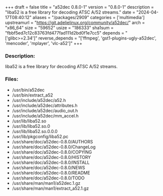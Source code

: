 +++
draft = false
title = "a52dec 0.8.0-1"
version = "0.8.0-1"
description = "liba52 is a free library for decoding ATSC A/52 streams."
date = "2024-04-17T08:40:12"
aliases = "/packages/2909"
categories = ['multimedia']
upstreamurl = "https://git.adelielinux.org/community/a52dec/"
arch = "x86_64"
size = "59652"
usize = "186333"
sha1sum = "fbbf5ed7c12c83763fd477fad111d2bd0f1e7cc5"
depends = "['glibc>=2.34']"
reverse_depends = "['ffmpeg', 'gst1-plugins-ugly-a52dec', 'mencoder', 'mplayer', 'vlc-a52']"
+++
### Description: 
liba52 is a free library for decoding ATSC A/52 streams.

### Files: 
* /usr/bin/a52dec
* /usr/bin/extract_a52
* /usr/include/a52dec/a52.h
* /usr/include/a52dec/attributes.h
* /usr/include/a52dec/audio_out.h
* /usr/include/a52dec/mm_accel.h
* /usr/lib/liba52.so
* /usr/lib/liba52.so.0
* /usr/lib/liba52.so.0.0.0
* /usr/lib/pkgconfig/liba52.pc
* /usr/share/doc/a52dec-0.8.0/AUTHORS
* /usr/share/doc/a52dec-0.8.0/ChangeLog
* /usr/share/doc/a52dec-0.8.0/COPYING
* /usr/share/doc/a52dec-0.8.0/HISTORY
* /usr/share/doc/a52dec-0.8.0/INSTALL
* /usr/share/doc/a52dec-0.8.0/NEWS
* /usr/share/doc/a52dec-0.8.0/README
* /usr/share/doc/a52dec-0.8.0/TODO
* /usr/share/man/man1/a52dec.1.gz
* /usr/share/man/man1/extract_a52.1.gz
